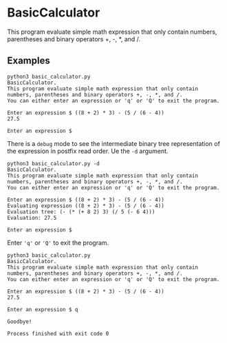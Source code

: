 # BasicCalculator

This program evaluate simple math expression that only contain numbers, parentheses and binary operators +, -, *, and /.  

## Examples
```shell
python3 basic_calculator.py 
BasicCalculator.
This program evaluate simple math expression that only contain numbers, parentheses and binary operators +, -, *, and /.
You can either enter an expression or 'q' or 'Q' to exit the program.

Enter an expression $ ((8 + 2) * 3) - (5 / (6 - 4))
27.5

Enter an expression $ 
```

There is a `debug` mode to see the intermediate binary tree representation of the expression in postfix read order. Ue the `-d` argument.
```shell
python3 basic_calculator.py -d
BasicCalculator.
This program evaluate simple math expression that only contain numbers, parentheses and binary operators +, -, *, and /.
You can either enter an expression or 'q' or 'Q' to exit the program.

Enter an expression $ ((8 + 2) * 3) - (5 / (6 - 4))
Evaluating expression ((8 + 2) * 3) - (5 / (6 - 4))
Evaluation tree: (- (* (+ 8 2) 3) (/ 5 (- 6 4)))
Evaluation: 27.5

Enter an expression $ 
```
Enter `'q'` or `'Q'` to exit the program.
```shell
python3 basic_calculator.py 
BasicCalculator.
This program evaluate simple math expression that only contain numbers, parentheses and binary operators +, -, *, and /.
You can either enter an expression or 'q' or 'Q' to exit the program.

Enter an expression $ ((8 + 2) * 3) - (5 / (6 - 4))
27.5

Enter an expression $ q

Goodbye!

Process finished with exit code 0
```
